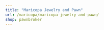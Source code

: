 ```yaml
---
title: "Maricopa Jewelry and Pawn"
url: /maricopa/maricopa-jewelry-and-pawn/
shop: pawnbroker
---
```

